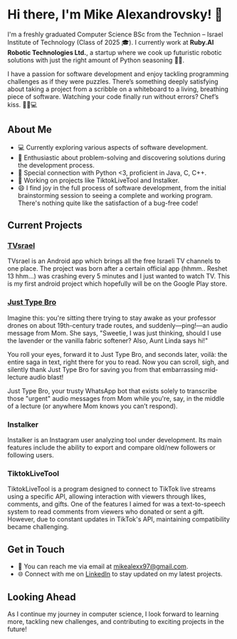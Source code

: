 # Hi there, I'm Mike Alexandrovsky! 👋

I'm a freshly graduated Computer Science BSc from the Technion – Israel Institute of Technology (Class of 2025 🎓).
I currently work at **Ruby.AI Robotic Technologies Ltd.**, a startup where we cook up futuristic robotic solutions with just the right amount of Python seasoning 🐍🤖.

I have a passion for software development and enjoy tackling programming challenges as if they were puzzles. There’s something deeply satisfying about taking a project from a scribble on a whiteboard to a living, breathing piece of software. Watching your code finally run without errors? Chef’s kiss. 👨‍🍳💻

## About Me

- 💻 Currently exploring various aspects of software development.
- 🧩 Enthusiastic about problem-solving and discovering solutions during the development process.
- 🌟 Special connection with Python <3, proficient in Java, C, C++.
- 🚀 Working on projects like TiktokLiveTool and Instalker.
- 😄 I find joy in the full process of software development, from the initial brainstorming session to seeing a complete and working program. There's nothing quite like the satisfaction of a bug-free code!

## Current Projects

### [TVsrael](https://github.com/mikealexx/TVsrael)
TVsrael is an Android app which brings all the free Israeli TV channels to one place.
The project was born after a certain official app (hhmm.. Reshet 13 hhm...) was crashing every 5 minutes and I just wanted to watch TV.
This is my first android project which hopefully will be on the Google Play store.

### [Just Type Bro](https://github.com/mikealexx/JustTypeBro)
Imagine this: you're sitting there trying to stay awake as your professor drones on about 19th-century trade routes, and suddenly—ping!—an audio message from Mom. She says, "Sweetie, I was just thinking, should I use the lavender or the vanilla fabric softener? Also, Aunt Linda says hi!"

You roll your eyes, forward it to Just Type Bro, and seconds later, voilà: the entire saga in text, right there for you to read. Now you can scroll, sigh, and silently thank Just Type Bro for saving you from that embarrassing mid-lecture audio blast!

Just Type Bro, your trusty WhatsApp bot that exists solely to transcribe those "urgent" audio messages from Mom while you're, say, in the middle of a lecture (or anywhere Mom knows you can’t respond).

### Instalker
Instalker is an Instagram user analyzing tool under development. Its main features include the ability to export and compare old/new followers or following users.

### TiktokLiveTool
TiktokLiveTool is a program designed to connect to TikTok live streams using a specific API, allowing interaction with viewers through likes, comments, and gifts. One of the features I aimed for was a text-to-speech system to read comments from viewers who donated or sent a gift. However, due to constant updates in TikTok's API, maintaining compatibility became challenging.

## Get in Touch

- 📧 You can reach me via email at [mikealexx97@gmail.com](mailto:mikealexx97@gmail.com).
- 🌐 Connect with me on [LinkedIn](https://www.linkedin.com/in/mikealexx/) to stay updated on my latest projects.

## Looking Ahead

As I continue my journey in computer science, I look forward to learning more, tackling new challenges, and contributing to exciting projects in the future!

